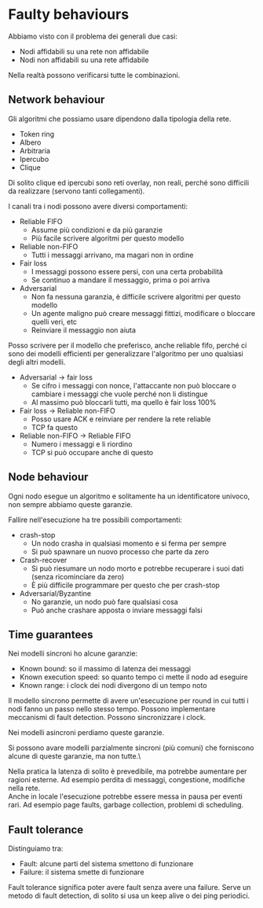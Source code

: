 # Faulty behaviours

Abbiamo visto con il problema dei generali due casi:
* Nodi affidabili su una rete non affidabile
* Nodi non affidabili su una rete affidabile

Nella realtà possono verificarsi tutte le combinazioni.

## Network behaviour

Gli algoritmi che possiamo usare dipendono dalla tipologia della rete.
* Token ring
* Albero
* Arbitraria
* Ipercubo
* Clique

Di solito clique ed ipercubi sono reti overlay, non reali, perché sono difficili da realizzare (servono tanti collegamenti).

I canali tra i nodi possono avere diversi comportamenti:
* Reliable FIFO
  * Assume più condizioni e da più garanzie
  * Più facile scrivere algoritmi per questo modello
* Reliable non-FIFO
  * Tutti i messaggi arrivano, ma magari non in ordine
* Fair loss
  * I messaggi possono essere persi, con una certa probabilità
  * Se continuo a mandare il messaggio, prima o poi arriva
* Adversarial
  * Non fa nessuna garanzia, è difficile scrivere algoritmi per questo modello
  * Un agente maligno può creare messaggi fittizi, modificare o bloccare quelli veri, etc
  * Reinviare il messaggio non aiuta

Posso scrivere per il modello che preferisco, anche reliable fifo, perché ci sono dei modelli efficienti per generalizzare l'algoritmo per uno qualsiasi degli altri modelli.
* Adversarial -> fair loss
  * Se cifro i messaggi con nonce, l'attaccante non può bloccare o cambiare i messaggi che vuole perché non li distingue
  * Al massimo può bloccarli tutti, ma quello è fair loss 100%
* Fair loss -> Reliable non-FIFO
  * Posso usare ACK e reinviare per rendere la rete reliable
  * TCP fa questo
* Reliable non-FIFO -> Reliable FIFO
  * Numero i messaggi e li riordino
  * TCP si può occupare anche di questo

## Node behaviour

Ogni nodo esegue un algoritmo e solitamente ha un identificatore univoco, non sempre abbiamo queste garanzie.

Fallire nell'esecuzione ha tre possibili comportamenti:
* crash-stop
  * Un nodo crasha in qualsiasi momento e si ferma per sempre
  * Si può spawnare un nuovo processo che parte da zero
* Crash-recover
  * Si può riesumare un nodo morto e potrebbe recuperare i suoi dati (senza ricominciare da zero)
  * È più difficile programmare per questo che per crash-stop
* Adversarial/Byzantine
  * No garanzie, un nodo può fare qualsiasi cosa
  * Può anche crashare apposta o inviare messaggi falsi

## Time guarantees

Nei modelli sincroni ho alcune garanzie:
* Known bound: so il massimo di latenza dei messaggi
* Known execution speed: so quanto tempo ci mette il nodo ad eseguire
* Known range: i clock dei nodi divergono di un tempo noto

Il modello sincrono permette di avere un'esecuzione per round in cui tutti i nodi fanno un passo nello stesso tempo. Possono implementare meccanismi di fault detection. Possono sincronizzare i clock.

Nei modelli asincroni perdiamo queste garanzie.

Si possono avare modelli parzialmente sincroni (più comuni) che forniscono alcune di queste garanzie, ma non tutte.\

Nella pratica la latenza di solito è prevedibile, ma potrebbe aumentare per ragioni esterne. Ad esempio perdita di messaggi, congestione, modifiche nella rete.\
Anche in locale l'esecuzione potrebbe essere messa in pausa per eventi rari. Ad esempio page faults, garbage collection, problemi di scheduling.

## Fault tolerance

Distinguiamo tra:
* Fault: alcune parti del sistema smettono di funzionare
* Failure: il sistema smette di funzionare

Fault tolerance significa poter avere fault senza avere una failure.
Serve un metodo di fault detection, di solito si usa un keep alive o dei ping periodici.